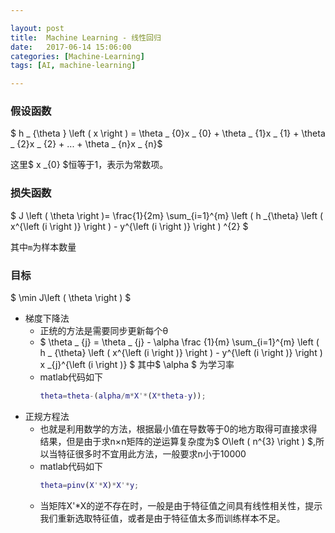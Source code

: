 ```yaml
---

layout: post
title:  Machine Learning - 线性回归
date:   2017-06-14 15:06:00
categories: [Machine-Learning]
tags: [AI, machine-learning]

---
```



### 假设函数

$ h _ {\theta } \left ( x \right ) = \theta _ {0}x _ {0} + \theta _ {1}x _ {1} + \theta _ {2}x _ {2} + ... + \theta _ {n}x _ {n}$

这里$ x _{0} $恒等于1，表示为常数项。

### 损失函数

$ J \left ( \theta  \right )= \frac{1}{2m} \sum_{i=1}^{m} \left ( h _{\theta} \left ( x^{\left (i  \right )} \right ) - y^{\left (i  \right )} \right ) ^{2} $

其中`m`为样本数量

### 目标

$ \min J\left ( \theta  \right ) $

- 梯度下降法
    - 正统的方法是需要同步更新每个θ
    - $ \theta _ {j} = \theta _ {j} - \alpha \frac {1}{m} \sum_{i=1}^{m} \left ( h _ {\theta} \left ( x^{\left (i  \right )} \right ) - y^{\left (i  \right )} \right ) x _{j}^{\left (i  \right )} $
      其中$ \alpha $ 为学习率
    - matlab代码如下
      ~~~matlab
      theta=theta-(alpha/m*X'*(X*theta-y));
      ~~~
- 正规方程法
    - 也就是利用数学的方法，根据最小值在导数等于0的地方取得可直接求得结果，但是由于求n×n矩阵的逆运算复杂度为$ O\left ( n^{3} \right ) $,所以当特征很多时不宜用此方法，一般要求n小于10000
    - matlab代码如下
      ~~~matlab
      theta=pinv(X'*X)*X'*y;
      ~~~
    - 当矩阵X'*X的逆不存在时，一般是由于特征值之间具有线性相关性，提示我们重新选取特征值，或者是由于特征值太多而训练样本不足。



